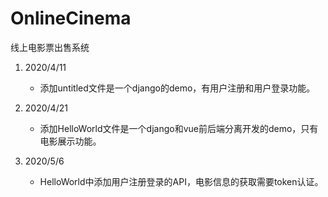 # OnlineCinema
线上电影票出售系统

1. 2020/4/11
   + 添加untitled文件是一个django的demo，有用户注册和用户登录功能。

2. 2020/4/21
   + 添加HelloWorld文件是一个django和vue前后端分离开发的demo，只有电影展示功能。

3. 2020/5/6
   + HelloWorld中添加用户注册登录的API，电影信息的获取需要token认证。
